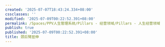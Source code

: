 ```yaml
---
created: '2025-07-07T18:43:24.334+08:00'
cssclasses: ''
modified: '2025-07-09T00:22:52.391+08:00'
permalink: /Spaces/PPV人生管理系统/Pillars - 经营领域/Pillars - 人生经营领域/运动/增肌减脂计划/力量训练动作库/颈后臂屈伸.md
publish: true
published: '2025-07-09T00:22:52.391+08:00'
title: 颈后臂屈伸
---
```

